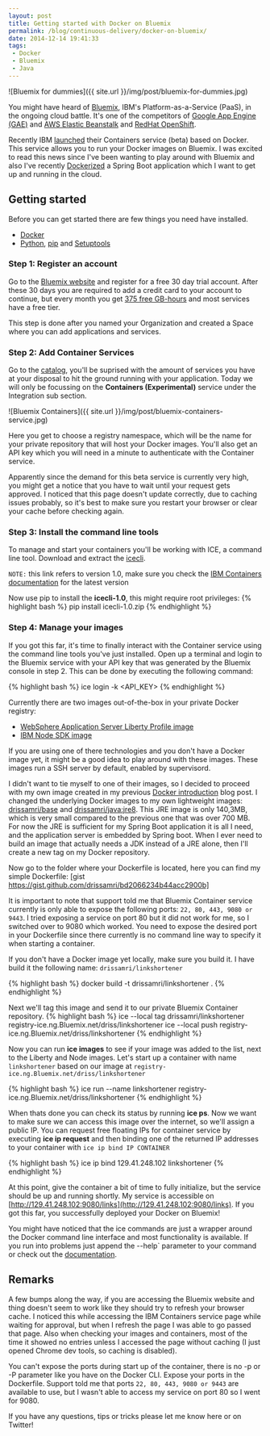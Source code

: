 ```yaml
---
layout: post
title: Getting started with Docker on Bluemix
permalink: /blog/continuous-delivery/docker-on-bluemix/
date: 2014-12-14 19:41:33
tags:
 - Docker
 - Bluemix
 - Java
---
```


![Bluemix for dummies]({{ site.url }}/img/post/bluemix-for-dummies.jpg)

You might have heard of [Bluemix](https://console.ng.Bluemix.net/ "Bluemix"), IBM's Platform-as-a-Service (PaaS), in the ongoing cloud battle. It's one of the competitors of [Google App Engine (GAE)](https://cloud.google.com/appengine/docs) and [AWS Elastic Beanstalk](http://aws.amazon.com/elasticbeanstalk/) and [RedHat OpenShift](https://www.openshift.com/).

Recently IBM [launched](https://developer.ibm.com/Bluemix/2014/12/04/ibm-containers-beta-docker/) their Containers service (beta) based on Docker. This service allows you to run your Docker images on Bluemix. I was excited to read this news since I've been wanting to play around with Bluemix and also I've recently [Dockerized](http://www.drissamri.be/blog/continuous-delivery/introducing-docker-java-developer/) a Spring Boot application which I want to get up and running in the cloud.

## Getting started

Before you can get started there are few things you need have installed.

*   [Docker](https://docs.docker.com/installation/)
*   [Python](https://www.python.org/downloads/), [pip](https://pip.pypa.io/en/latest/installing.html) and [Setuptools](https://pypi.python.org/pypi/setuptools)

### Step 1: Register an account

Go to the [Bluemix website](https://console.ng.Bluemix.net/) and register for a free 30 day trial account. After these 30 days you are required to add a credit card to your account to continue, but every month you get [375 free GB-hours](https://console.ng.Bluemix.net/#/pricing/cloudOEPaneId=pricing) and most services have a free tier.

This step is done after you named your Organization and created a Space where you can add applications and services.

### Step 2: Add Container Services

Go to the [catalog](https://console.ng.Bluemix.net/#/store/cloudOEPaneId=store), you'll be suprised with the amount of services you have at your disposal to hit the ground running with your application. Today we will only be focussing on the **Containers (Experimental)** service under the Integration sub section.

![Bluemix Containers]({{ site.url }}/img/post/bluemix-containers-service.jpg)

Here you get to choose a registry namespace, which will be the name for your private repository that will host your Docker images. You'll also get an API key which you will need in a minute to authenticate with the Container service.

Apparently since the demand for this beta service is currently very high, you might get a notice that you have to wait until your request gets approved. I noticed that this page doesn't update correctly, due to caching issues probably, so it's best to make sure you restart your browser or clear your cache before checking again.

### Step 3: Install the command line tools

To manage and start your containers you'll be working with ICE, a command line tool. Download and extract the [icecli](https://static-ice.ng.Bluemix.net/icecli-1.0.zip).

 `NOTE:` this link refers to version 1.0, make sure you check the [IBM Containers documentation](http://www.stage1.ng.Bluemix.net/docs/#starters/index-gentopic3.html#containers) for the latest version

Now use pip to install the **icecli-1.0**, this might require root privileges:
{% highlight bash %}
 pip install icecli-1.0.zip
 {% endhighlight %}

### Step 4: Manage your images

If you got this far, it's time to finally interact with the Container service using the command line tools you've just installed. Open up a terminal and login to the Bluemix service with your API key that was generated by the Bluemix console in step 2\. This can be done by executing the following command:

{% highlight bash %}
 ice login -k <API_KEY>
{% endhighlight %}

Currently there are two images out-of-the-box in your private Docker registry:

*   [WebSphere Application Server Liberty Profile image](https://www.ng.Bluemix.net/docs/#starters/index-gentopic3.html#container_images_liberty)
*   [IBM Node SDK image](https://www.ng.Bluemix.net/docs/#starters/index-gentopic3.html#container_images_node)

If you are using one of there technologies and you don't have a Docker image yet, it might be a good idea to play around with these images. These images run a SSH server by default, enabled by supervisord.

I didn't want to tie myself to one of their images, so I decided to proceed with my own image created in my previous [Docker introduction](http://www.drissamri.be/blog/continuous-delivery/introducing-docker-java-developer/) blog post. I changed the underlying Docker images to my own lightweight images: [drissamri/base](https://registry.hub.docker.com/u/drissamri/base/dockerfile/) and [drissamri/java:jre8](https://registry.hub.docker.com/u/drissamri/base/dockerfile/). This JRE image is only 140,3MB, which is very small compared to the previous one that was over 700 MB. For now the JRE is sufficient for my Spring Boot application it is all I need, and the application server is embedded by Spring boot. When I ever need to build an image that actually needs a JDK instead of a JRE alone, then I'll create a new tag on my Docker repository.

Now go to the folder where your Dockerfile is located, here you can find my simple Dockerfile:
 [gist https://gist.github.com/drissamri/bd2066234b44acc2900b]

It is important to note that support told me that Bluemix Container service currently is only able to expose the following ports: `22, 80, 443, 9080 or 9443`. I tried exposing a service on port 80 but it did not work for me, so I switched over to 9080 which worked. You need to expose the desired port in your Dockerfile since there currently is no command line way to specify it when starting a container.

If you don't have a Docker image yet locally, make sure you build it. I have build it the following name: `drissamri/linkshortener`

{% highlight bash %}
docker build -t drissamri/linkshortener .
{% endhighlight %}

Next we'll tag this image and send it to our private Bluemix Container repository.
{% highlight bash %}
ice --local tag drissamri/linkshortener registry-ice.ng.Bluemix.net/driss/linkshortener
ice --local push registry-ice.ng.Bluemix.net/driss/linkshortener
{% endhighlight %}

Now you can run **ice images** to see if your image was added to the list, next to the Liberty and Node images.
Let's start up a container with name `linkshortener` based on our image at `registry-ice.ng.Bluemix.net/driss/linkshortener`

{% highlight bash %}
ice run --name linkshortener registry-ice.ng.Bluemix.net/driss/linkshortener
{% endhighlight %}

When thats done you can check its status by running **ice ps**. Now we want to make sure we can access this image over the internet, so we'll assign a public IP. You can request free floating IPs for container service by executing **ice ip request** and then binding one of the returned IP addresses to your container with `ice ip bind IP CONTAINER`

{% highlight bash %}
 ice ip bind 129.41.248.102 linkshortener
 {% endhighlight %}

At this point, give the container a bit of time to fully initialize, but the service should be up and running shortly. My service is accessible on [http://129.41.248.102:9080/links](http://129.41.248.102:9080/links). If you got this far, you successfully deployed your Docker on Bluemix!

You might have noticed that the ice commands are just a wrapper around the Docker command line interface and most functionality is available. If you run into problems just append the --help` parameter to your command or check out the [documentation](https://www.ng.Bluemix.net/docs/#starters/index-gentopic3.html).

## Remarks

A few bumps along the way, if you are accessing the Bluemix website and thing doesn't seem to work like they should try to refresh your browser cache. I noticed this while accessing the IBM Containers service page while waiting for approval, but when I refresh the page I was able to go passed that page. Also when checking your images and containers, most of the time it showed no entries unless I accessed the page without caching (I just opened Chrome dev tools, so caching is disabled).

You can't expose the ports during start up of the container, there is no -p or -P parameter like you have on the Docker CLI. Expose your ports in the Dockerfile. Support told me that ports `22, 80, 443, 9080 or 9443` are available to use, but I wasn't able to access my service on port 80 so I went for 9080.

If you have any questions, tips or tricks please let me know here or on Twitter!
